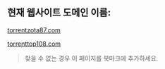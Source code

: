 ## 현재 웹사이트 도메인 이름:

[torrentzota87.com](https://torrentzota87.com)

[torrenttop108.com](https://torrenttop108.com)


> 찾을 수 없는 경우 이 페이지를 북마크에 추가하세요.
